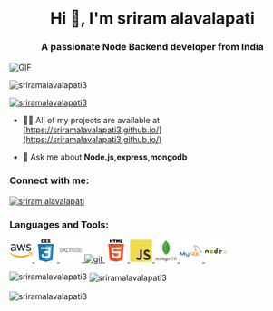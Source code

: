 <h1 align="center">Hi 👋, I'm sriram alavalapati</h1>
<h3 align="center">A passionate Node Backend developer from India</h3>

<div width=250px>
  <img src="https://drive.google.com/uc?export=download&id=1I_8qncjsBEEdzjrrIWyAxOB08gxNpATY" alt="GIF" width="auto" align="center" max-height="auto">
</div>



<p align="left"> <img src="https://komarev.com/ghpvc/?username=sriramalavalapati3&label=Profile%20views&color=0e75b6&style=flat" alt="sriramalavalapati3" /> </p>

<p align="left"> <a href="https://github.com/ryo-ma/github-profile-trophy"><img src="https://github-profile-trophy.vercel.app/?username=sriramalavalapati3" alt="sriramalavalapati3" /></a> </p>

- 👨‍💻 All of my projects are available at [https://sriramalavalapati3.github.io/](https://sriramalavalapati3.github.io/)

- 💬 Ask me about **Node.js,express,mongodb**

<h3 align="left">Connect with me:</h3>
<p align="left">
<a href="https://linkedin.com/in/sriram alavalapati" target="blank"><img align="center" src="https://raw.githubusercontent.com/rahuldkjain/github-profile-readme-generator/master/src/images/icons/Social/linked-in-alt.svg" alt="sriram alavalapati" height="30" width="40" /></a>
</p>

<h3 align="left">Languages and Tools:</h3>
<p align="left"> <a href="https://aws.amazon.com" target="_blank" rel="noreferrer"> <img src="https://raw.githubusercontent.com/devicons/devicon/master/icons/amazonwebservices/amazonwebservices-original-wordmark.svg" alt="aws" width="40" height="40"/> </a> <a href="https://www.w3schools.com/css/" target="_blank" rel="noreferrer"> <img src="https://raw.githubusercontent.com/devicons/devicon/master/icons/css3/css3-original-wordmark.svg" alt="css3" width="40" height="40"/> </a> <a href="https://expressjs.com" target="_blank" rel="noreferrer"> <img src="https://raw.githubusercontent.com/devicons/devicon/master/icons/express/express-original-wordmark.svg" alt="express" width="40" height="40"/> </a> <a href="https://git-scm.com/" target="_blank" rel="noreferrer"> <img src="https://www.vectorlogo.zone/logos/git-scm/git-scm-icon.svg" alt="git" width="40" height="40"/> </a> <a href="https://www.w3.org/html/" target="_blank" rel="noreferrer"> <img src="https://raw.githubusercontent.com/devicons/devicon/master/icons/html5/html5-original-wordmark.svg" alt="html5" width="40" height="40"/> </a> <a href="https://developer.mozilla.org/en-US/docs/Web/JavaScript" target="_blank" rel="noreferrer"> <img src="https://raw.githubusercontent.com/devicons/devicon/master/icons/javascript/javascript-original.svg" alt="javascript" width="40" height="40"/> </a></a> <a href="https://www.mongodb.com/" target="_blank" rel="noreferrer"> <img src="https://raw.githubusercontent.com/devicons/devicon/master/icons/mongodb/mongodb-original-wordmark.svg" alt="mongodb" width="40" height="40"/> </a> <a href="https://www.mysql.com/" target="_blank" rel="noreferrer"> <img src="https://raw.githubusercontent.com/devicons/devicon/master/icons/mysql/mysql-original-wordmark.svg" alt="mysql" width="40" height="40"/> </a> <a href="https://nodejs.org" target="_blank" rel="noreferrer"> <img src="https://raw.githubusercontent.com/devicons/devicon/master/icons/nodejs/nodejs-original-wordmark.svg" alt="nodejs" width="40" height="40"/> </a> </p>

<p><img align="left" src="https://github-readme-stats.vercel.app/api/top-langs?username=sriramalavalapati3&show_icons=true&locale=en&layout=compact" alt="sriramalavalapati3" /></p>

<p>&nbsp;<img align="center" src="https://github-readme-stats.vercel.app/api?username=sriramalavalapati3&show_icons=true&locale=en" alt="sriramalavalapati3" /></p>

<p><img align="center" src="https://github-readme-streak-stats.herokuapp.com/?user=sriramalavalapati3&" alt="sriramalavalapati3" /></p>
